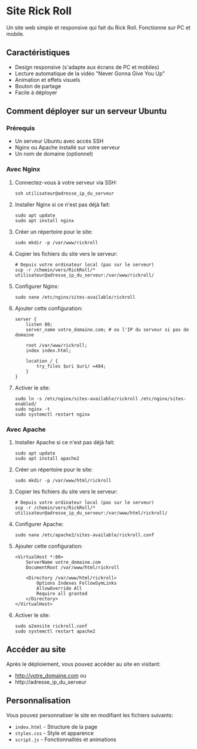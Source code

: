 # Site Rick Roll

Un site web simple et responsive qui fait du Rick Roll. Fonctionne sur PC et mobile.

## Caractéristiques

- Design responsive (s'adapte aux écrans de PC et mobiles)
- Lecture automatique de la vidéo "Never Gonna Give You Up"
- Animation et effets visuels
- Bouton de partage
- Facile à déployer

## Comment déployer sur un serveur Ubuntu

### Prérequis

- Un serveur Ubuntu avec accès SSH
- Nginx ou Apache installé sur votre serveur
- Un nom de domaine (optionnel)

### Avec Nginx

1. Connectez-vous à votre serveur via SSH:
   ```
   ssh utilisateur@adresse_ip_du_serveur
   ```

2. Installer Nginx si ce n'est pas déjà fait:
   ```
   sudo apt update
   sudo apt install nginx
   ```

3. Créer un répertoire pour le site:
   ```
   sudo mkdir -p /var/www/rickroll
   ```

4. Copier les fichiers du site vers le serveur:
   ```
   # Depuis votre ordinateur local (pas sur le serveur)
   scp -r /chemin/vers/RickRoll/* utilisateur@adresse_ip_du_serveur:/var/www/rickroll/
   ```

5. Configurer Nginx:
   ```
   sudo nano /etc/nginx/sites-available/rickroll
   ```

6. Ajouter cette configuration:
   ```
   server {
       listen 80;
       server_name votre_domaine.com; # ou l'IP du serveur si pas de domaine

       root /var/www/rickroll;
       index index.html;

       location / {
           try_files $uri $uri/ =404;
       }
   }
   ```

7. Activer le site:
   ```
   sudo ln -s /etc/nginx/sites-available/rickroll /etc/nginx/sites-enabled/
   sudo nginx -t
   sudo systemctl restart nginx
   ```

### Avec Apache

1. Installer Apache si ce n'est pas déjà fait:
   ```
   sudo apt update
   sudo apt install apache2
   ```

2. Créer un répertoire pour le site:
   ```
   sudo mkdir -p /var/www/html/rickroll
   ```

3. Copier les fichiers du site vers le serveur:
   ```
   # Depuis votre ordinateur local (pas sur le serveur)
   scp -r /chemin/vers/RickRoll/* utilisateur@adresse_ip_du_serveur:/var/www/html/rickroll/
   ```

4. Configurer Apache:
   ```
   sudo nano /etc/apache2/sites-available/rickroll.conf
   ```

5. Ajouter cette configuration:
   ```
   <VirtualHost *:80>
       ServerName votre_domaine.com
       DocumentRoot /var/www/html/rickroll
       
       <Directory /var/www/html/rickroll>
           Options Indexes FollowSymLinks
           AllowOverride All
           Require all granted
       </Directory>
   </VirtualHost>
   ```

6. Activer le site:
   ```
   sudo a2ensite rickroll.conf
   sudo systemctl restart apache2
   ```

## Accéder au site

Après le déploiement, vous pouvez accéder au site en visitant:
- http://votre_domaine.com ou
- http://adresse_ip_du_serveur

## Personnalisation

Vous pouvez personnaliser le site en modifiant les fichiers suivants:
- `index.html` - Structure de la page
- `styles.css` - Style et apparence
- `script.js` - Fonctionnalités et animations
